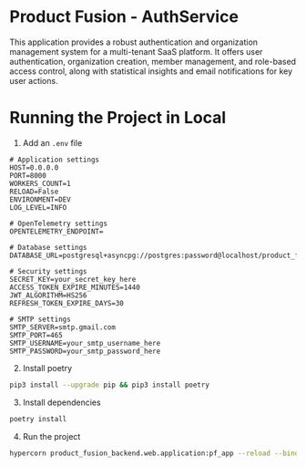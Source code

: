 # Product Fusion - AuthService

This application provides a robust authentication and organization management system for a multi-tenant SaaS platform.
It offers user authentication, organization creation, member management, and role-based access control, along with
statistical insights and email notifications for key user actions.


# Running the Project in Local

1. Add an `.env` file

```env
# Application settings
HOST=0.0.0.0
PORT=8000
WORKERS_COUNT=1
RELOAD=False
ENVIRONMENT=DEV
LOG_LEVEL=INFO

# OpenTelemetry settings
OPENTELEMETRY_ENDPOINT=

# Database settings
DATABASE_URL=postgresql+asyncpg://postgres:password@localhost/product_fusion

# Security settings
SECRET_KEY=your_secret_key_here
ACCESS_TOKEN_EXPIRE_MINUTES=1440
JWT_ALGORITHM=HS256
REFRESH_TOKEN_EXPIRE_DAYS=30

# SMTP settings
SMTP_SERVER=smtp.gmail.com
SMTP_PORT=465
SMTP_USERNAME=your_smtp_username_here
SMTP_PASSWORD=your_smtp_password_here
```

2. Install poetry

```bash
pip3 install --upgrade pip && pip3 install poetry
```

3. Install dependencies

```bash
poetry install
```

4. Run the project

```bash
hypercorn product_fusion_backend.web.application:pf_app --reload --bind "0.0.0.0:8000"
```
